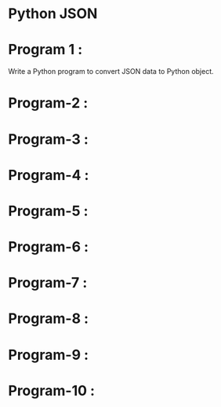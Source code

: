 # Python JSON

# Program 1 :
Write a Python program to convert JSON data to Python object.


# Program-2 : 

# Program-3 :

# Program-4 :

# Program-5 :

# Program-6 : 

# Program-7 :

# Program-8 :

# Program-9 :

# Program-10 :

